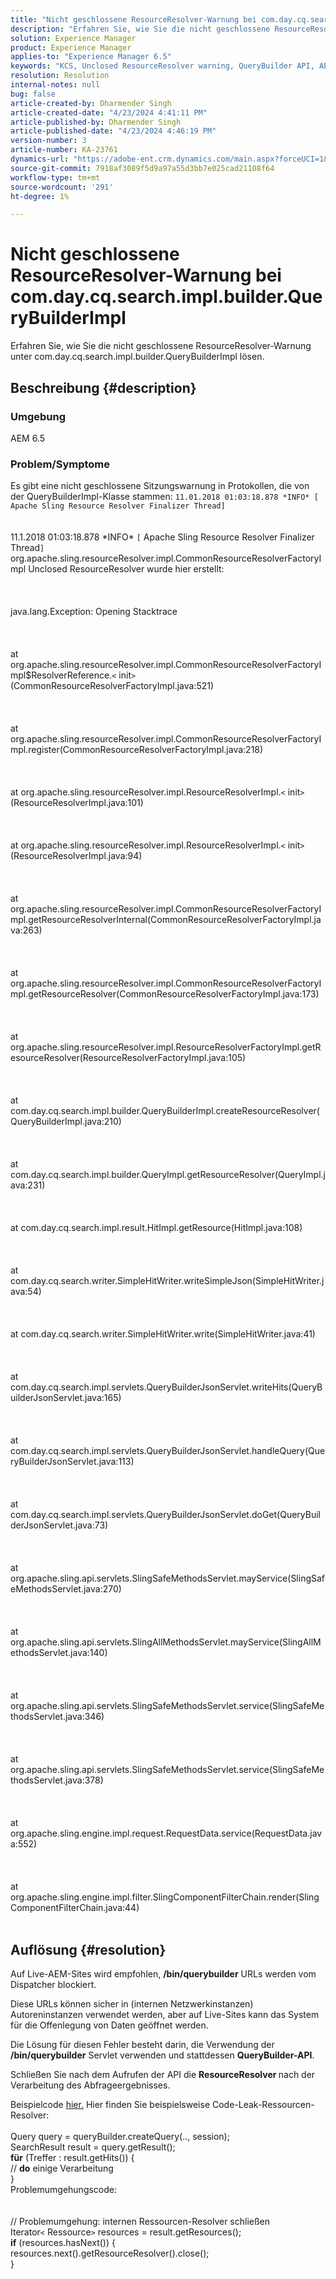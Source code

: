 ```yaml
---
title: "Nicht geschlossene ResourceResolver-Warnung bei com.day.cq.search.impl.builder.QueryBuilderImpl"
description: "Erfahren Sie, wie Sie die nicht geschlossene ResourceResolver-Warnung unter com.day.cq.search.impl.builder.QueryBuilderImpl lösen."
solution: Experience Manager
product: Experience Manager
applies-to: "Experience Manager 6.5"
keywords: "KCS, Unclosed ResourceResolver warning, QueryBuilder API, AEM 6.5, Adobe Experience Manager 6.5, Troubleshooting, com.day.cq.search.impl.builder.QueryBuilderImpl"
resolution: Resolution
internal-notes: null
bug: false
article-created-by: Dharmender Singh
article-created-date: "4/23/2024 4:41:11 PM"
article-published-by: Dharmender Singh
article-published-date: "4/23/2024 4:46:19 PM"
version-number: 3
article-number: KA-23761
dynamics-url: "https://adobe-ent.crm.dynamics.com/main.aspx?forceUCI=1&pagetype=entityrecord&etn=knowledgearticle&id=a4979244-9001-ef11-a1fd-6045bd026dc7"
source-git-commit: 7918af3089f5d9a97a55d3bb7e025cad21108f64
workflow-type: tm+mt
source-wordcount: '291'
ht-degree: 1%

---
```


# Nicht geschlossene ResourceResolver-Warnung bei com.day.cq.search.impl.builder.QueryBuilderImpl


Erfahren Sie, wie Sie die nicht geschlossene ResourceResolver-Warnung unter com.day.cq.search.impl.builder.QueryBuilderImpl lösen.

## Beschreibung {#description}


### Umgebung

AEM 6.5

### Problem/Symptome

Es gibt eine nicht geschlossene Sitzungswarnung in Protokollen, die von der QueryBuilderImpl-Klasse stammen: `11.01.2018 01:03:18.878 *INFO* [ Apache Sling Resource Resolver Finalizer Thread]`
<br><br><br>11.1.2018 01:03:18.878 \*INFO\* `[` Apache Sling Resource Resolver Finalizer Thread`]`  org.apache.sling.resourceResolver.impl.CommonResourceResolverFactoryImpl Unclosed ResourceResolver wurde hier erstellt: <br><br><br><br>java.lang.Exception: Opening Stacktrace<br><br><br><br>at org.apache.sling.resourceResolver.impl.CommonResourceResolverFactoryImpl$ResolverReference.`<` init`>` (CommonResourceResolverFactoryImpl.java:521)<br><br><br><br>at org.apache.sling.resourceResolver.impl.CommonResourceResolverFactoryImpl.register(CommonResourceResolverFactoryImpl.java:218)<br><br><br><br>at org.apache.sling.resourceResolver.impl.ResourceResolverImpl.`<` init`>` (ResourceResolverImpl.java:101)<br><br><br><br>at org.apache.sling.resourceResolver.impl.ResourceResolverImpl.`<` init`>` (ResourceResolverImpl.java:94)<br><br><br><br>at org.apache.sling.resourceResolver.impl.CommonResourceResolverFactoryImpl.getResourceResolverInternal(CommonResourceResolverFactoryImpl.java:263)<br><br><br><br>at org.apache.sling.resourceResolver.impl.CommonResourceResolverFactoryImpl.getResourceResolver(CommonResourceResolverFactoryImpl.java:173)<br><br><br><br>at org.apache.sling.resourceResolver.impl.ResourceResolverFactoryImpl.getResourceResolver(ResourceResolverFactoryImpl.java:105)<br><br><br><br>at com.day.cq.search.impl.builder.QueryBuilderImpl.createResourceResolver(QueryBuilderImpl.java:210)<br><br><br><br>at com.day.cq.search.impl.builder.QueryImpl.getResourceResolver(QueryImpl.java:231)<br><br><br><br>at com.day.cq.search.impl.result.HitImpl.getResource(HitImpl.java:108)<br><br><br><br>at com.day.cq.search.writer.SimpleHitWriter.writeSimpleJson(SimpleHitWriter.java:54)<br><br><br><br>at com.day.cq.search.writer.SimpleHitWriter.write(SimpleHitWriter.java:41)<br><br><br><br>at com.day.cq.search.impl.servlets.QueryBuilderJsonServlet.writeHits(QueryBuilderJsonServlet.java:165)<br><br><br><br>at com.day.cq.search.impl.servlets.QueryBuilderJsonServlet.handleQuery(QueryBuilderJsonServlet.java:113)<br><br><br><br>at com.day.cq.search.impl.servlets.QueryBuilderJsonServlet.doGet(QueryBuilderJsonServlet.java:73)<br><br><br><br>at org.apache.sling.api.servlets.SlingSafeMethodsServlet.mayService(SlingSafeMethodsServlet.java:270)<br><br><br><br>at org.apache.sling.api.servlets.SlingAllMethodsServlet.mayService(SlingAllMethodsServlet.java:140)<br><br><br><br>at org.apache.sling.api.servlets.SlingSafeMethodsServlet.service(SlingSafeMethodsServlet.java:346)<br><br><br><br>at org.apache.sling.api.servlets.SlingSafeMethodsServlet.service(SlingSafeMethodsServlet.java:378)<br><br><br><br>at org.apache.sling.engine.impl.request.RequestData.service(RequestData.java:552)<br><br><br><br>at org.apache.sling.engine.impl.filter.SlingComponentFilterChain.render(SlingComponentFilterChain.java:44)<br><br>

## Auflösung {#resolution}


Auf Live-AEM-Sites wird empfohlen, <b>/bin/querybuilder</b> URLs werden vom Dispatcher blockiert.

Diese URLs können sicher in (internen Netzwerkinstanzen) Autoreninstanzen verwendet werden, aber auf Live-Sites kann das System für die Offenlegung von Daten geöffnet werden.

Die Lösung für diesen Fehler besteht darin, die Verwendung der<b> /bin/querybuilder</b> Servlet verwenden und stattdessen <b>QueryBuilder-API</b>.

Schließen Sie nach dem Aufrufen der API die <b>ResourceResolver </b>nach der Verarbeitung des Abfrageergebnisses.

Beispielcode [hier.](https://github.com/search?q=repo%3AAdobe-Consulting-Services%2Facs-aem-samples%20SampleQueryBuilder&amp;amp;type=code) Hier finden Sie beispielsweise Code-Leak-Ressourcen-Resolver:
<br> <br>Query query = queryBuilder.createQuery(.., session);<br>SearchResult result = query.getResult();<br><b>für</b> (Treffer : result.getHits()) {<br>// <b>do</b> einige Verarbeitung<br>}<br>
Problemumgehungscode:
<br> <br> <br>// Problemumgehung: internen Ressourcen-Resolver schließen<br>Iterator`<` Ressource`>`  resources = result.getResources();<br><b>if</b> (resources.hasNext()) {<br>resources.next().getResourceResolver().close();<br>}